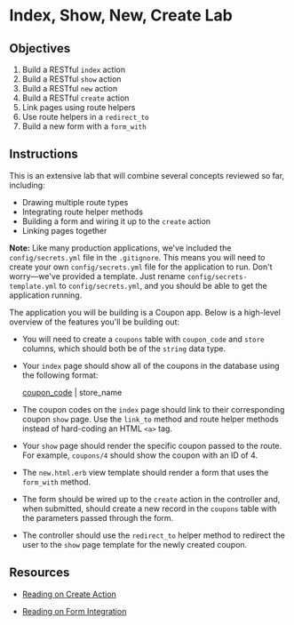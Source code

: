 # Index, Show, New, Create Lab

## Objectives

1. Build a RESTful `index` action
2. Build a RESTful `show` action
3. Build a RESTful `new` action
4. Build a RESTful `create` action
5. Link pages using route helpers
6. Use route helpers in a `redirect_to`
7. Build a new form with a `form_with`

## Instructions

This is an extensive lab that will combine several concepts reviewed so far, including:

* Drawing multiple route types
* Integrating route helper methods
* Building a form and wiring it up to the `create` action
* Linking pages together

**Note:** Like many production applications, we've included the `config/secrets.yml` file in the `.gitignore`. This means you will need to create your own `config/secrets.yml` file for the application to run. Don't worry—we've provided a template. Just rename `config/secrets-template.yml` to `config/secrets.yml`, and you should be able to get the application running.

The application you will be building is a Coupon app. Below is a high-level overview of the features you'll be building out:

* You will need to create a `coupons` table with `coupon_code` and `store` columns, which should both be of the `string` data type.

* Your `index` page should show all of the coupons in the database using the following format:

  <a href=#>coupon_code</a> | store_name

* The coupon codes on the `index` page should link to their corresponding coupon `show` page. Use the `link_to` method and route helper methods instead of hard-coding an HTML `<a>` tag.

* Your `show` page should render the specific coupon passed to the route. For example, `coupons/4` should show the coupon with an ID of 4.

* The `new.html.erb` view template should render a form that uses the `form_with` method.

* The form should be wired up to the `create` action in the controller and, when submitted, should create a new record in the `coupons` table with the parameters passed through the form.

* The controller should use the `redirect_to` helper method to redirect the user to the `show` page template for the newly created coupon.

## Resources

* [Reading on Create Action](https://github.com/learn-co-curriculum/rails-create-action-readme)

* [Reading on Form Integration](https://guides.rubyonrails.org/form_helpers.html#deprecating-form-for-and-form-tag)
